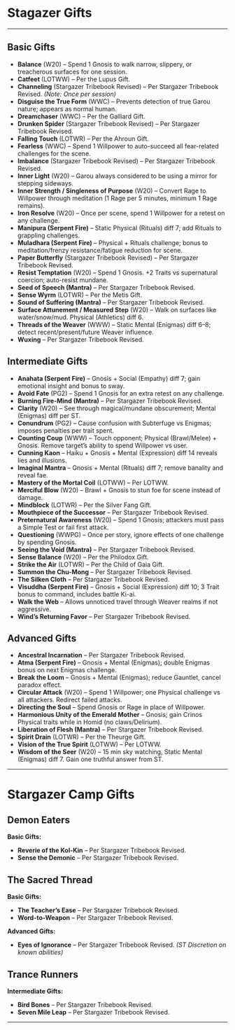 # Stagazer Gifts

-----

## Basic Gifts
- **Balance** (W20) – Spend 1 Gnosis to walk narrow, slippery, or treacherous surfaces for one session.
- **Catfeet** (LOTWW) – Per the Lupus Gift.
- **Channeling** (Stargazer Tribebook Revised) – Per Stargazer Tribebook Revised. *(Note: Once per session)*
- **Disguise the True Form** (WWC) – Prevents detection of true Garou nature; appears as normal human.
- **Dreamchaser** (WWC) – Per the Galliard Gift.
- **Drunken Spider** (Stargazer Tribebook Revised) – Per Stargazer Tribebook Revised.
- **Falling Touch** (LOTWR) – Per the Ahroun Gift.
- **Fearless** (WWC) – Spend 1 Willpower to auto-succeed all fear-related challenges for the scene.
- **Imbalance** (Stargazer Tribebook Revised) – Per Stargazer Tribebook Revised.
- **Inner Light** (W20) – Garou always considered to be using a mirror for stepping sideways.
- **Inner Strength / Singleness of Purpose** (W20) – Convert Rage to Willpower through meditation (1 Rage per 5 minutes, minimum 1 Rage remains).
- **Iron Resolve** (W20) – Once per scene, spend 1 Willpower for a retest on any challenge.
- **Manipura (Serpent Fire)** – Static Physical (Rituals) diff 7; add Rituals to grappling challenges.
- **Muladhara (Serpent Fire)** – Physical + Rituals challenge; bonus to meditation/frenzy resistance/fatigue reduction for scene.
- **Paper Butterfly** (Stargazer Tribebook Revised) – Per Stargazer Tribebook Revised.
- **Resist Temptation** (W20) – Spend 1 Gnosis. +2 Traits vs supernatural coercion; auto-resist mundane.
- **Seed of Speech (Mantra)** – Per Stargazer Tribebook Revised.
- **Sense Wyrm** (LOTWR) – Per the Metis Gift.
- **Sound of Suffering (Mantra)** – Per Stargazer Tribebook Revised.
- **Surface Attunement / Measured Step** (W20) – Walk on surfaces like water/snow/mud. Physical (Athletics) diff 6.
- **Threads of the Weaver** (WWW) – Static Mental (Enigmas) diff 6–8; detect recent/present/future Weaver influence.
- **Wuxing** – Per Stargazer Tribebook Revised.

## Intermediate Gifts
- **Anahata (Serpent Fire)** – Gnosis + Social (Empathy) diff 7; gain emotional insight and bonus to sway.
- **Avoid Fate** (PG2) – Spend 1 Gnosis for an extra retest on any challenge.
- **Burning Fire-Mind (Mantra)** – Per Stargazer Tribebook Revised.
- **Clarity** (W20) – See through magical/mundane obscurement; Mental (Enigmas) diff per ST.
- **Conundrum** (PG2) – Cause confusion with Subterfuge vs Enigmas; imposes penalties per trait spent.
- **Counting Coup** (WWW) – Touch opponent; Physical (Brawl/Melee) + Gnosis. Remove target’s ability to spend Willpower vs user.
- **Cunning Kaon** – Haiku + Gnosis + Mental (Expression) diff 14 reveals lies and illusions.
- **Imaginal Mantra** – Gnosis + Mental (Rituals) diff 7; remove banality and reveal fae.
- **Mastery of the Mortal Coil** (LOTWW) – Per LOTWW.
- **Merciful Blow** (W20) – Brawl + Gnosis to stun foe for scene instead of damage.
- **Mindblock** (LOTWR) – Per the Silver Fang Gift.
- **Mouthpiece of the Successor** – Per Stargazer Tribebook Revised.
- **Preternatural Awareness** (W20) – Spend 1 Gnosis; attackers must pass a Simple Test or fail first attack.
- **Questioning** (WWPG) – Once per story, ignore effects of one challenge by spending Gnosis.
- **Seeing the Void (Mantra)** – Per Stargazer Tribebook Revised.
- **Sense Balance** (W20) – Per the Philodox Gift.
- **Strike the Air** (LOTWR) – Per the Child of Gaia Gift.
- **Summon the Chu-Mong** – Per Stargazer Tribebook Revised.
- **The Silken Cloth** – Per Stargazer Tribebook Revised.
- **Visuddha (Serpent Fire)** – Gnosis + Social (Expression) diff 10; 3 Trait bonus to command, includes battle Ki-ai.
- **Walk the Web** – Allows unnoticed travel through Weaver realms if not aggressive.
- **Wind’s Returning Favor** – Per Stargazer Tribebook Revised.

## Advanced Gifts
- **Ancestral Incarnation** – Per Stargazer Tribebook Revised.
- **Atma (Serpent Fire)** – Gnosis + Mental (Enigmas); double Enigmas bonus on next Enigmas challenge.
- **Break the Loom** – Gnosis + Mental (Enigmas); reduce Gauntlet, cancel paradox effect.
- **Circular Attack** (W20) – Spend 1 Willpower; one Physical challenge vs all attackers. Redirect failed attacks.
- **Directing the Soul** – Spend Gnosis or Rage in place of Willpower.
- **Harmonious Unity of the Emerald Mother** – Gnosis; gain Crinos Physical traits while in Homid (no claws/Delirium).
- **Liberation of Flesh (Mantra)** – Per Stargazer Tribebook Revised.
- **Spirit Drain** (LOTWR) – Per the Theurge Gift.
- **Vision of the True Spirit** (LOTWW) – Per LOTWW.
- **Wisdom of the Seer** (W20) – 15 min sky watching, Static Mental (Enigmas) diff 7. Gain one truthful answer from ST.

---

# Stargazer Camp Gifts

## Demon Eaters

**Basic Gifts:**
- **Reverie of the Kol-Kin** – Per Stargazer Tribebook Revised.
- **Sense the Demonic** – Per Stargazer Tribebook Revised.

## The Sacred Thread

**Basic Gifts:**
- **The Teacher’s Ease** – Per Stargazer Tribebook Revised.
- **Word-to-Weapon** – Per Stargazer Tribebook Revised.

**Advanced Gifts:**
- **Eyes of Ignorance** – Per Stargazer Tribebook Revised. *(ST Discretion on known abilities)*

## Trance Runners

**Intermediate Gifts:**
- **Bird Bones** – Per Stargazer Tribebook Revised.
- **Seven Mile Leap** – Per Stargazer Tribebook Revised.
-----

